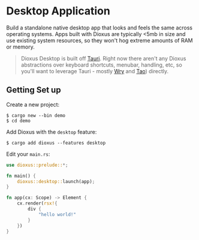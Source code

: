 # Desktop Application

Build a standalone native desktop app that looks and feels the same across operating systems. Apps built with Dioxus are typically <5mb in size and use existing system resources, so they won't hog extreme amounts of RAM or memory.

> Dioxus Desktop is built off [Tauri](https://tauri.app/). Right now there aren't any Dioxus abstractions over keyboard shortcuts, menubar, handling, etc, so you'll want to leverage Tauri - mostly [Wry](http://github.com/tauri-apps/wry/) and [Tao](http://github.com/tauri-apps/tao)) directly.

## Getting Set up

Create a new project:

```shell
$ cargo new --bin demo
$ cd demo
```

Add Dioxus with the `desktop` feature:

```shell
$ cargo add dioxus --features desktop
```

Edit your `main.rs`:

```rust
use dioxus::prelude::*;

fn main() {
    dioxus::desktop::launch(app);
}

fn app(cx: Scope) -> Element {
    cx.render(rsx!{
        div {
            "hello world!"
        }
    })
}
```
